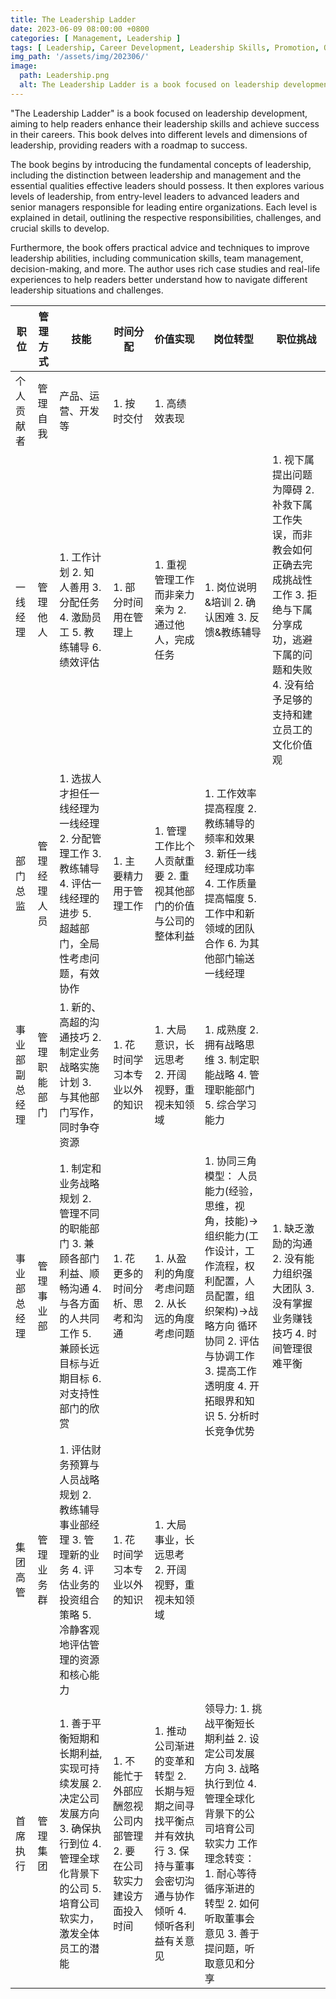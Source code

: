 ```yaml
---
title: The Leadership Ladder
date: 2023-06-09 08:00:00 +0800
categories: [ Management, Leadership ]
tags: [ Leadership, Career Development, Leadership Skills, Promotion, Organizational Success ]
img_path: '/assets/img/202306/'
image:
  path: Leadership.png
  alt: The Leadership Ladder is a book focused on leadership development
---
```


"The Leadership Ladder" is a book focused on leadership development, aiming to help readers enhance their leadership
skills and achieve success in their careers. This book delves into different levels and dimensions of leadership,
providing readers with a roadmap to success.

The book begins by introducing the fundamental concepts of leadership, including the distinction between leadership and
management and the essential qualities effective leaders should possess. It then explores various levels of leadership,
from entry-level leaders to advanced leaders and senior managers responsible for leading entire organizations. Each
level is explained in detail, outlining the respective responsibilities, challenges, and crucial skills to develop.

Furthermore, the book offers practical advice and techniques to improve leadership abilities, including communication
skills, team management, decision-making, and more. The author uses rich case studies and real-life experiences to help
readers better understand how to navigate different leadership situations and challenges.

| 职位      | 管理方式   | 技能                                                                                   | 时间分配                                    | 价值实现                                                                  | 岗位转型                                                                                                                | 职位挑战                                                                                        |
|---------|--------|--------------------------------------------------------------------------------------|-----------------------------------------|-----------------------------------------------------------------------|---------------------------------------------------------------------------------------------------------------------|---------------------------------------------------------------------------------------------|
| 个人贡献者   | 管理自我   | 产品、运营、开发等                                                                            | 1\. 按时交付                                | 1\. 高绩效表现                                                             |                                                                                                                     |                                                                                             |
| 一线经理    | 管理他人   | 1\. 工作计划 2. 知人善用 3. 分配任务 4. 激励员工 5. 教练辅导 6. 绩效评估                                     | 1\. 部分时间用在管理上                           | 1\. 重视管理工作而非亲力亲为 2. 通过他人，完成任务                                         | 1\. 岗位说明&培训 2. 确认困难 3. 反馈&教练辅导                                                                                      | 1\. 视下属提出问题为障碍 2. 补救下属工作失误，而非教会如何正确去完成挑战性工作 3. 拒绝与下属分享成功，逃避下属的问题和失败 4. 没有给予足够的支持和建立员工的文化价值观 |
| 部门总监    | 管理经理人员 | 1\. 选拔人才担任一线经理为一线经理 2. 分配管理工作 3. 教练辅导 4. 评估一线经理的进步 5. 超越部门，全局性考虑问题，有效协作              | 1\. 主要精力用于管理工作                          | 1\. 管理工作比个人贡献重要 2. 重视其他部门的价值与公司的整体利益                                  | 1\. 工作效率提高程度 2. 教练辅导的频率和效果 3. 新任一线经理成功率 4. 工作质量提高幅度 5. 工作中和新领域的团队合作 6. 为其他部门输送一线经理                                  |                                                                                             |
| 事业部副总经理 | 管理职能部门 | 1\. 新的、高超的沟通技巧 2. 制定业务战略实施计划 3. 与其他部门写作，同时争夺资源                                       | 1\. 花时间学习本专业以外的知识                       | 1\. 大局意识，长远思考 2. 开阔视野，重视未知领域                                          | 1\. 成熟度 2. 拥有战略思维 3. 制定职能战略 4. 管理职能部门 5. 综合学习能力                                                                     |                                                                                             |
| 事业部总经理  | 管理事业部  | 1\. 制定和业务战略规划 2. 管理不同的职能部门 3. 兼顾各部门利益、顺畅沟通 4. 与各方面的人共同工作 5. 兼顾长远目标与近期目标 6. 对支持性部门的欣赏 | 1\. 花更多的时间分析、思考和沟通                      | 1\. 从盈利的角度考虑问题 2. 从长远的角度考虑问题                                          | 1\. 协同三角模型： 人员能力(经验，思维，视角，技能)→组织能力(工作设计，工作流程，权利配置，人员配置，组织架构)→战略方向 循环协同 2. 评估与协调工作 3. 提高工作透明度 4. 开拓眼界和知识 5. 分析时长竞争优势 | 1\. 缺乏激励的沟通 2. 没有能力组织强大团队 3. 没有掌握业务赚钱技巧 4. 时间管理很难平衡                                         |
| 集团高管    | 管理业务群  | 1\. 评估财务预算与人员战略规划 2. 教练辅导事业部经理 3. 管理新的业务 4. 评估业务的投资组合策略 5. 冷静客观地评估管理的资源和核心能力         | 1\. 花时间学习本专业以外的知识                       | 1\. 大局事业，长远思考 2. 开阔视野，重视未知领域                                          |                                                                                                                     |                                                                                             |
| 首席执行    | 管理集团   | 1\. 善于平衡短期和长期利益,实现可持续发展 2. 决定公司发展方向 3. 确保执行到位 4. 管理全球化背景下的公司 5. 培育公司软实力，激发全体员工的潜能    | 1\. 不能忙于外部应酬忽视公司内部管理 2. 要在公司软实力建设方面投入时间 | 1\. 推动公司渐进的变革和转型 2. 长期与短期之间寻找平衡点并有效执行 3. 保持与董事会密切沟通与协作倾听 4. 倾听各利益有关意见 | 领导力: 1. 挑战平衡短长期利益 2. 设定公司发展方向 3. 战略执行到位 4. 管理全球化背景下的公司培育公司软实力 工作理念转变： 1. 耐心等待循序渐进的转型 2. 如何听取董事会意见 3. 善于提问题，听取意见和分享  |                                                                                             |

